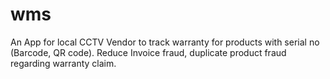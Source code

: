 # wms
An App for local CCTV Vendor to track warranty for products with serial no (Barcode, QR code). Reduce Invoice fraud, duplicate product fraud regarding warranty claim.
